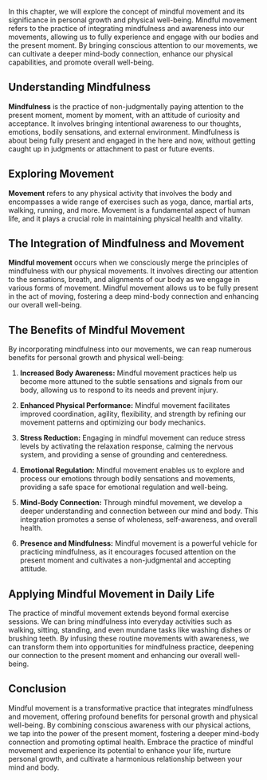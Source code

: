 
In this chapter, we will explore the concept of mindful movement and its significance in personal growth and physical well-being. Mindful movement refers to the practice of integrating mindfulness and awareness into our movements, allowing us to fully experience and engage with our bodies and the present moment. By bringing conscious attention to our movements, we can cultivate a deeper mind-body connection, enhance our physical capabilities, and promote overall well-being.

Understanding Mindfulness
-------------------------

**Mindfulness** is the practice of non-judgmentally paying attention to the present moment, moment by moment, with an attitude of curiosity and acceptance. It involves bringing intentional awareness to our thoughts, emotions, bodily sensations, and external environment. Mindfulness is about being fully present and engaged in the here and now, without getting caught up in judgments or attachment to past or future events.

Exploring Movement
------------------

**Movement** refers to any physical activity that involves the body and encompasses a wide range of exercises such as yoga, dance, martial arts, walking, running, and more. Movement is a fundamental aspect of human life, and it plays a crucial role in maintaining physical health and vitality.

The Integration of Mindfulness and Movement
-------------------------------------------

**Mindful movement** occurs when we consciously merge the principles of mindfulness with our physical movements. It involves directing our attention to the sensations, breath, and alignments of our body as we engage in various forms of movement. Mindful movement allows us to be fully present in the act of moving, fostering a deep mind-body connection and enhancing our overall well-being.

The Benefits of Mindful Movement
--------------------------------

By incorporating mindfulness into our movements, we can reap numerous benefits for personal growth and physical well-being:

1. **Increased Body Awareness:** Mindful movement practices help us become more attuned to the subtle sensations and signals from our body, allowing us to respond to its needs and prevent injury.

2. **Enhanced Physical Performance:** Mindful movement facilitates improved coordination, agility, flexibility, and strength by refining our movement patterns and optimizing our body mechanics.

3. **Stress Reduction:** Engaging in mindful movement can reduce stress levels by activating the relaxation response, calming the nervous system, and providing a sense of grounding and centeredness.

4. **Emotional Regulation:** Mindful movement enables us to explore and process our emotions through bodily sensations and movements, providing a safe space for emotional regulation and well-being.

5. **Mind-Body Connection:** Through mindful movement, we develop a deeper understanding and connection between our mind and body. This integration promotes a sense of wholeness, self-awareness, and overall health.

6. **Presence and Mindfulness:** Mindful movement is a powerful vehicle for practicing mindfulness, as it encourages focused attention on the present moment and cultivates a non-judgmental and accepting attitude.

Applying Mindful Movement in Daily Life
---------------------------------------

The practice of mindful movement extends beyond formal exercise sessions. We can bring mindfulness into everyday activities such as walking, sitting, standing, and even mundane tasks like washing dishes or brushing teeth. By infusing these routine movements with awareness, we can transform them into opportunities for mindfulness practice, deepening our connection to the present moment and enhancing our overall well-being.

Conclusion
----------

Mindful movement is a transformative practice that integrates mindfulness and movement, offering profound benefits for personal growth and physical well-being. By combining conscious awareness with our physical actions, we tap into the power of the present moment, fostering a deeper mind-body connection and promoting optimal health. Embrace the practice of mindful movement and experience its potential to enhance your life, nurture personal growth, and cultivate a harmonious relationship between your mind and body.
